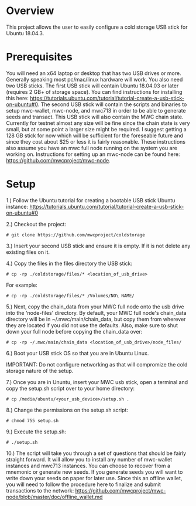 # Overview

This project allows the user to easily configure a cold storage USB stick for Ubuntu 18.04.3.

# Prerequisites

You will need an x64 laptop or desktop that has two USB drives or more. Generally speaking most pc/mac/linux hardware will work. You also need two USB sticks. The first USB stick will contain Ubuntu 18.04.03 or later (requires 2 GB+ of storage space). You can find instructions for installing this here: https://tutorials.ubuntu.com/tutorial/tutorial-create-a-usb-stick-on-ubuntu#0. The second USB stick will contain the scripts and binaries to setup mwc-wallet, mwc-node, and mwc713 in order to be able to generate seeds and transact. This USB stick will also contain the MWC chain state. Currently for testnet almost any size will be fine since the chain state is very small, but at some point a larger size might be required. I suggest getting a 128 GB stick for now which will be sufficient for the foreseable future and since they cost about $25 or less it is fairly reasonable. These instructions also assume you have an mwc full node running on the system you are working on. Instructions for setting up an mwc-node can be found here: https://github.com/mwcproject/mwc-node.

# Setup

1.) Follow the Ubuntu tutorial for creating a bootable USB stick Ubuntu instance: https://tutorials.ubuntu.com/tutorial/tutorial-create-a-usb-stick-on-ubuntu#0

2.) Checkout the project:

```# git clone https://github.com/mwcproject/coldstorage```

3.) Insert your second USB stick and ensure it is empty. If it is not delete any existing files on it.

4.) Copy the files in the files directory the USB stick:

```# cp -rp ./coldstorage/files/* <location_of_usb_drive>```

For example:

```# cp -rp ./coldstorage/files/* /Volumes/NO\ NAME/```

5.) Next, copy the chain_data from your MWC full node onto the usb drive into the 'node-files' directory. By default, your
MWC full node's chain_data directory will be in ~/.mwc/main/chain_data, but copy them from wherever they are located if you did not use the defaults. Also, make sure to shut down your full node before copying the chain_data over:

```# cp -rp ~/.mwc/main/chain_data <location_of_usb_drive>/node_files/```

6.) Boot your USB stick OS so that you are in Ubuntu Linux.

IMPORTANT: Do not configure networking as that will compromize the cold storage nature of the setup.

7.) Once you are in Ununtu, insert your MWC usb stick, open a terminal and copy the setup.sh script over to your home directory:

```# cp /media/ubuntu/<your_usb_device>/setup.sh .```

8.) Change the permissions on the setup.sh script:

```# chmod 755 setup.sh```

9.) Execute the setup.sh:

```# ./setup.sh```

10.) The script will take you through a set of questions that should be fairly straight forward. It will allow you to install any number of mwc-wallet instances and mwc713 instances. You can choose to recover from a mnemonic or generate new seeds. If you generate seeds you will want to write down your seeds on paper for later use. Since this an offline wallet, you will need to follow the procedure here to finalize and submit transactions to the network: https://github.com/mwcproject/mwc-node/blob/master/doc/offline_wallet.md

